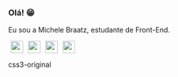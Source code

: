 ### Olá! 😁

Eu sou a Michele Braatz, estudante de Front-End.

<img loading="lazy" src="https://cdn.jsdelivr.net/gh/devicons/devicon/icons/html5/html5-original.svg" width="25" height="25" hspace="5"/><img loading="lazy" src="https://cdn.jsdelivr.net/gh/devicons/devicon/icons/css3/css3-original.svg" width="25" height="25" hspace="5"/><img loading="lazy" src="https://cdn.jsdelivr.net/gh/devicons/devicon/icons/php/php-original.svg" width="25" height="25" hspace="5"/><img loading="lazy" src="https://cdn.jsdelivr.net/gh/devicons/devicon/icons/figma/figma-original.svg" width="25" height="25" hspace="5"/>



css3-original


